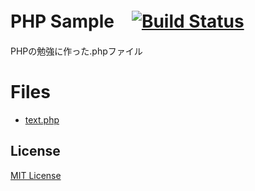 # PHP Sample　[![Build Status](https://travis-ci.org/koluku/php-sample.svg?branch=master)](https://travis-ci.org/koluku/php-sample)

PHPの勉強に作った.phpファイル

# Files

- [text.php](text.php)

## License

[MIT License](LICENSE.md)
